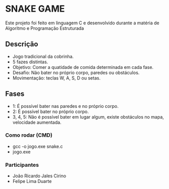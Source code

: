 # SNAKE GAME 
Este projeto foi feito em linguagem C e desenvolvido durante a matéria de Algoritmo e Programação Estruturada

## Descrição
- Jogo tradicional da cobrinha.
- 5 fazes distintas.
- Objetivo: Comer a quatidade de comida determinada em cada fase.
- Desafio: Não bater no próprio corpo, paredes ou obstáculos.
- Movimentação: teclas W, A, S, D  ou setas.

## Fases
- 1: É possível bater nas paredes e no próprio corpo.
- 2: É possível bater no próprio corpo.
- 3, 4, 5: Não é possível bater em lugar algum, existe obstáculos no mapa, velocidade aumentada.

### Como rodar (CMD)
- gcc -o jogo.exe snake.c
- jogo.exe

### Participantes
- João Ricardo Jales Cirino
- Felipe Lima Duarte

